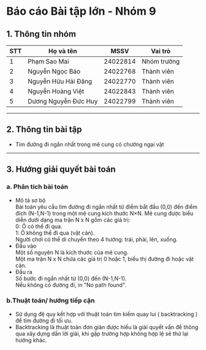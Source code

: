 # Báo cáo Bài tập lớn - Nhóm 9
## 1. Thông tin nhóm
| STT | Họ và tên | MSSV | Vai trò |
|----|------------|------|---------|
| 1  | Phạm Sao Mai | 24022814 | Nhóm trưởng |
| 2  | Nguyễn Ngọc Bảo | 24022768 | Thành viên |
| 3  | Nguyễn Hữu Hải Đăng | 24022770 | Thành viên |
| 4 | Nguyễn Hoàng Việt | 24022843 | Thành viên |
| 5 | Dương Nguyễn Đức Huy | 24022799 | Thành viên |
---
## 2. Thông tin bài tập
- Tìm đường đi ngắn nhất trong mê cung có chướng ngại vật
---
## 3. Hướng giải quyết bài toán
### a. Phân tích bài toán
- Mô tả sơ bộ  
Bài toán yêu cầu tìm đường đi ngắn nhất từ điểm bắt đầu (0,0) đến điểm đích (N-1,N-1) trong một mê cung kích thước N×N. Mê cung được biểu diễn dưới dạng ma trận N x N gồm các giá trị:  
 0: Ô có thể đi qua.  
 1: Ô không thể đi qua (vật cản).  
Người chơi có thể di chuyển theo 4 hướng: trái, phải, lên, xuống.
- Đầu vào  
Một số nguyên N là kích thước của mê cung.  
Một ma trận N x N chứa các giá trị 0 hoặc 1, biểu thị đường đi hoặc vật cản.  
- Đầu ra  
Số bước đi ngắn nhất từ (0,0) đến (N-1,N-1).  
Nếu không có đường đi, in "No path found".  
### b.Thuật toán/ hướng tiếp cận
- Sử dụng đệ quy kết hợp với thuật toán tìm kiếm quay lui ( backtracking ) để tìm đường đi tối ưu.
- Backtracking là thuật toán đơn giản được hiểu là giải quyết vấn đề thông qua xây dựng dần lời giải, khi gặp trường hợp không hợp lệ sẽ thử lại hướng khác.









